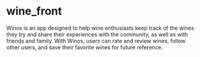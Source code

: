 # wine_front
Winos is an app designed to help wine enthusiasts keep track of the wines they try and share their experiences with the community, as well as with friends and family. With Winos, users can rate and review wines, follow other users, and save their favorite wines for future reference. 
